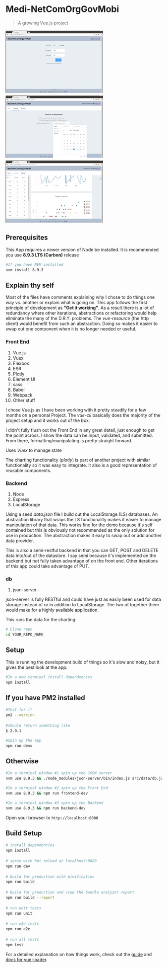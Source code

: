 # Medi-NetComOrgGovMobi

> A growing Vue.js project

![Login](static/login.png)
![Schedule](static/schedule.png)
![Charts](static/charts.png)

## Prerequisites

This App requires a newer version of Node be installed. It is recommended you use **8.9.3 LTS (Carbon)** release

```bash
#If you have NVM installed
nvm install 8.9.3
```
## Explain thy self

Most of the files have comments explaining why I chose to do
things one way vs. another or explain what is going on. This app follows the first principle of development as **"Get it working"**. As a result there is a lot of redundancy where other iterations, abstractions or refactoring would help eliminate the many of the D.R.Y. problems. The *vue-resource* (the http client) would benefit from such an abstraction. Doing so makes it easier to swap out one component when it is no longer needed or useful.

### Front End
1. Vue.js
1. Vuex
1. Flexbox
1. ES6
1. Plotly
1. Element UI
1. sass
1. Babel
1. Webpack
1. Other stuff

I chose Vue.js as I have been working with it pretty steadily for a few months on a personal Project. The *vue-cli* basically does the majority of the project setup and it works out of the box.

I didn't fully flush out the Front End in any great detail, just enough to get the point across. I show the data can be input, validated, and submitted. From there, formatting/manipulating is pretty straight forward.

Uses *Vuex* to manage state

The charting functionality (*plotly*) is part of another project with similar functionality so it was easy to integrate. It also is a good representation of reusable components.


### Backend
1. Node
1. Express
1. LocalStorage

Using a seed *data.json* file I build out the LocalStorage (LS) databases. An abstraction library that wraps the LS functionality makes it easier to manage manipulation of that data. This works fine for the demo because it's self contained but this is obviously not recommended as the only solution for use in production. The abstraction makes it easy to swap out or add another data provider.

This is also a semi-restful backend in that you can GET, POST and DELETE data into/out of the datastore. I say semi because it's implemented on the backend but not fully taken advantage of on the front end. Other iterations of this app could take advantage of PUT.

### db
1. json-server

json-server is fully RESTful and could have just as easily been used for data storage instead of or in addition to LocalStorage. The two of together them would make for a highly available application.

This runs the data for the charting

```bash
# Clone repo
cd YOUR_REPO_NAME
```

## Setup

This is running the development build of things so it's slow and noisy, but it gives the best look at the app.

```bash
#In a new terminal install dependencies
npm install
```

## If you have PM2 installed
```bash
#Test for it
pm2 --version

#should return something like
$ 2.9.1
```
```bash
#Spin up the app
npm run demo
```

## Otherwise
```bash
#In a terminal window #1 spin up the JSON server
nvm use 8.9.3 && ./node_modules/json-server/bin/index.js src/data/db.json --fks '_id'
```
```bash
#In a terminal window #2 spin up the Front End
nvm use 8.9.3 && npm run frontend-dev
```
```bash
#In a terminal window #3 spin up the Backend
nvm use 8.9.3 && npm run backend-dev
```


Open your browser to `http://localhost:8080`






## Build Setup

``` bash
# install dependencies
npm install

# serve with hot reload at localhost:8080
npm run dev

# build for production with minification
npm run build

# build for production and view the bundle analyzer report
npm run build --report

# run unit tests
npm run unit

# run e2e tests
npm run e2e

# run all tests
npm test
```

For a detailed explanation on how things work, check out the [guide](http://vuejs-templates.github.io/webpack/) and [docs for vue-loader](http://vuejs.github.io/vue-loader).
